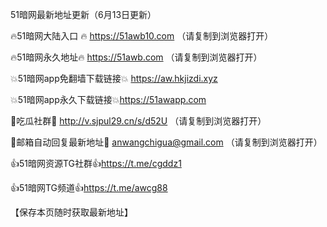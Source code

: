 51暗网最新地址更新（6月13日更新）

🔥51暗网大陆入口 🔥 https://51awb10.com （请复制到浏览器打开）

🔥51暗网永久地址🔥 https://51awb.com （请复制到浏览器打开）

💥51暗网app免翻墙下载链接💥 https://aw.hkjizdi.xyz

💥51暗网app永久下载链接💥https://51awapp.com

💋吃瓜社群💋 http://v.sjpul29.cn/s/d52U （请复制到浏览器打开）

💋邮箱自动回复最新地址💋 anwangchigua@gmail.com （请复制到浏览器打开）

👍51暗网资源TG社群👍https://t.me/cgddz1

👍51暗网TG频道👍https://t.me/awcg88

【保存本页随时获取最新地址】
